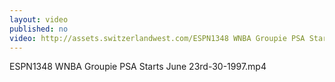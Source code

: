 ```yaml
---
layout: video
published: no
video: http://assets.switzerlandwest.com/ESPN1348 WNBA Groupie PSA Starts June 23rd-30-1997.mp4
---
```

ESPN1348 WNBA Groupie PSA Starts June 23rd-30-1997.mp4
